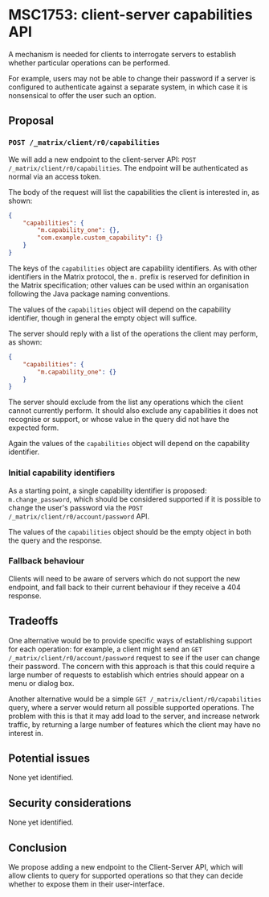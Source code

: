 # MSC1753: client-server capabilities API

A mechanism is needed for clients to interrogate servers to establish whether
particular operations can be performed.

For example, users may not be able to change their password if a server is
configured to authenticate against a separate system, in which case it is
nonsensical to offer the user such an option.

## Proposal

### `POST /_matrix/client/r0/capabilities`

We will add a new endpoint to the client-server API: `POST
/_matrix/client/r0/capabilities`. The endpoint will be authenticated as normal
via an access token.

The body of the request will list the capabilities the client is interested
in, as shown:

```json
{
    "capabilities": {
        "m.capability_one": {},
        "com.example.custom_capability": {}
    }
}
```

The keys of the `capabilities` object are capability identifiers. As with
other identifiers in the Matrix protocol, the `m.` prefix is reserved for
definition in the Matrix specification; other values can be used within an
organisation following the Java package naming conventions.

The values of the `capabilities` object will depend on the capability
identifier, though in general the empty object will suffice.

The server should reply with a list of the operations the client may perform,
as shown:

```json
{
    "capabilities": {
        "m.capability_one": {}
    }
}
```

The server should exclude from the list any operations which the client cannot
currently perform. It should also exclude any capabilities it does not
recognise or support, or whose value in the query did not have the expected
form.

Again the values of the `capabilities` object will depend on the capability
identifier.

### Initial capability identifiers

As a starting point, a single capability identifier is proposed:
`m.change_password`, which should be considered supported if it is possible to
change the user's password via the `POST /_matrix/client/r0/account/password`
API.

The values of the `capabilities` object should be the empty object in both the
query and the response.

### Fallback behaviour

Clients will need to be aware of servers which do not support the new endpoint,
and fall back to their current behaviour if they receive a 404 response.

## Tradeoffs

One alternative would be to provide specific ways of establishing support for
each operation: for example, a client might send an `GET
/_matrix/client/r0/account/password` request to see if the user can change
their password. The concern with this approach is that this could require a
large number of requests to establish which entries should appear on a menu or
dialog box.

Another alternative would be a simple `GET /_matrix/client/r0/capabilities`
query, where a server would return all possible supported operations. The
problem with this is that it may add load to the server, and increase network
traffic, by returning a large number of features which the client may have no
interest in.

## Potential issues

None yet identified.

## Security considerations

None yet identified.

## Conclusion

We propose adding a new endpoint to the Client-Server API, which will allow
clients to query for supported operations so that they can decide whether to
expose them in their user-interface.
